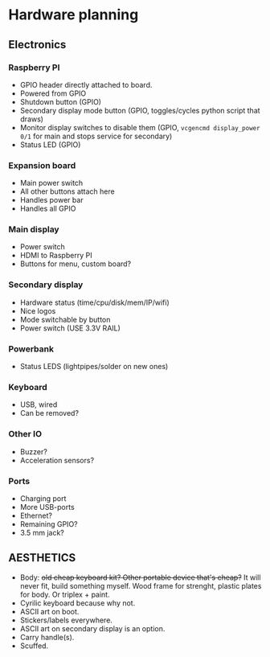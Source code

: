 # Hardware planning

## Electronics

### Raspberry PI

- GPIO header directly attached to board.
- Powered from GPIO
- Shutdown button (GPIO)
- Secondary display mode button (GPIO, toggles/cycles python script that draws)
- Monitor display switches to disable them (GPIO, `vcgencmd display_power 0/1` for main and stops service for secondary)
- Status LED (GPIO)

### Expansion board

- Main power switch
- All other buttons attach here
- Handles power bar
- Handles all GPIO

### Main display

- Power switch
- HDMI to Raspberry PI
- Buttons for menu, custom board?

### Secondary display

- Hardware status (time/cpu/disk/mem/IP/wifi)
- Nice logos
- Mode switchable by button
- Power switch (USE 3.3V RAIL)

### Powerbank

- Status LEDS (lightpipes/solder on new ones)

### Keyboard

- USB, wired
- Can be removed?

### Other IO

- Buzzer?
- Acceleration sensors?

### Ports

- Charging port
- More USB-ports
- Ethernet?
- Remaining GPIO?
- 3.5 mm jack?

## AESTHETICS

- Body: ~~old cheap keyboard kit? Other portable device that's cheap?~~ It will never fit, build something myself. Wood frame for strenght, plastic plates for body. Or triplex + paint.
- Cyrilic keyboard because why not.
- ASCII art on boot.
- Stickers/labels everywhere.
- ASCII art on secondary display is an option.
- Carry handle(s).
- Scuffed.
